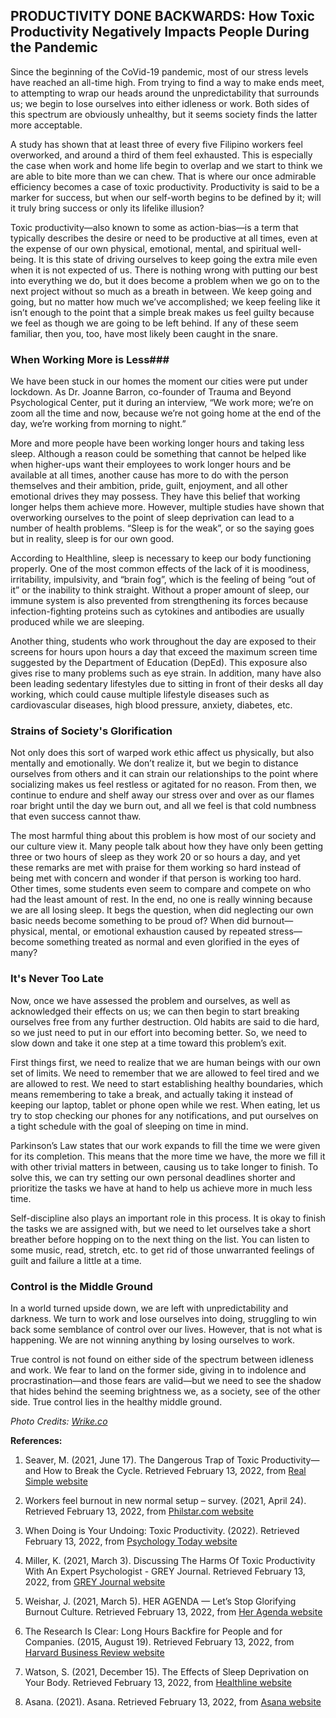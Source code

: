## PRODUCTIVITY DONE BACKWARDS: How Toxic Productivity Negatively Impacts People During the Pandemic

Since the beginning of the CoVid-19 pandemic, most of our stress levels have reached an all-time high. From trying to find a way to make ends meet, to attempting to wrap our heads around the unpredictability that surrounds us; we begin to lose ourselves into either idleness or work. Both sides of this spectrum are obviously unhealthy, but it seems society finds the latter more acceptable.

A study has shown that at least three of every five Filipino workers feel overworked, and around a third of them feel exhausted. This is especially the case when work and home life begin to overlap and we start to think we are able to bite more than we can chew. That is where our once admirable efficiency becomes a case of toxic productivity. Productivity is said to be a marker for success, but when our self-worth begins to be defined by it; will it truly bring success or only its lifelike illusion?

Toxic productivity—also known to some as action-bias—is a term that typically describes the desire or need to be productive at all times, even at the expense of our own physical, emotional, mental, and spiritual well-being. It is this state of driving ourselves to keep going the extra mile even when it is not expected of us. There is nothing wrong with putting our best into everything we do, but it does become a problem when we go on to the next project without so much as a breath in between. We keep going and going, but no matter how much we’ve accomplished; we keep feeling like it isn’t enough to the point that a simple break makes us feel guilty because we feel as though we are going to be left behind. If any of these seem familiar, then you, too, have most likely been caught in the snare.

### When Working More is Less### 

We have been stuck in our homes the moment our cities were put under lockdown. As Dr. Joanne Barron, co-founder of Trauma and Beyond Psychological Center, put it during an interview, “We work more; we’re on zoom all the time and now, because we’re not going home at the end of the day, we’re working from morning to night.”

More and more people have been working longer hours and taking less sleep. Although a reason could be something that cannot be helped like when higher-ups want their employees to work longer hours and be available at all times, another cause has more to do with the person themselves and their ambition, pride, guilt, enjoyment, and all other emotional drives they may possess. They have this belief that working longer helps them achieve more. However, multiple studies have shown that overworking ourselves to the point of sleep deprivation can lead to a number of health problems.
“Sleep is for the weak”, or so the saying goes but in reality, sleep is for our own good. 

According to Healthline, sleep is necessary to keep our body functioning properly. One of the most common effects of the lack of it is moodiness, irritability, impulsivity, and “brain fog”, which is the feeling of being “out of it” or the inability to think straight. Without a proper amount of sleep, our immune system is also prevented from strengthening its forces because infection-fighting proteins such as cytokines and antibodies are usually produced while we are sleeping.

Another thing, students who work throughout the day are exposed to their screens for hours upon hours a day that exceed the maximum screen time suggested by the Department of Education (DepEd). This exposure also gives rise to many problems such as eye strain. In addition, many have also been leading sedentary lifestyles due to sitting in front of their desks all day working, which could cause multiple lifestyle diseases such as cardiovascular diseases, high blood pressure, anxiety, diabetes, etc.

### Strains of Society's Glorification ### 

Not only does this sort of warped work ethic affect us physically, but also mentally and emotionally. We don’t realize it, but we begin to distance ourselves from others and it can strain our relationships to the point where socializing makes us feel restless or agitated for no reason. From then, we continue to endure and shelf away our stress over and over as our flames roar bright until the day we burn out, and all we feel is that cold numbness that even success cannot thaw.

The most harmful thing about this problem is how most of our society and our culture view it. Many people talk about how they have only been getting three or two hours of sleep as they work 20 or so hours a day, and yet these remarks are met with praise for them working so hard instead of being met with concern and wonder if that person is working too hard. Other times, some students even seem to compare and compete on who had the least amount of rest. In the end, no one is really winning because we are all losing sleep. It begs the question, when did neglecting our own basic needs become something to be proud of? When did burnout—physical, mental, or emotional exhaustion caused by repeated stress—become something treated as normal and even glorified in the eyes of many?

### It's Never Too Late ### 

Now, once we have assessed the problem and ourselves, as well as acknowledged their effects on us; we can then begin to start breaking ourselves free from any further destruction. Old habits are said to die hard, so we just need to put in our effort into becoming better. So, we need to slow down and take it one step at a time toward this problem’s exit.

First things first, we need to realize that we are human beings with our own set of limits. We need to remember that we are allowed to feel tired and we are allowed to rest. We need to start establishing healthy boundaries, which means remembering to take a break, and actually taking it instead of keeping our laptop, tablet or phone open while we rest. When eating, let us try to stop checking our phones for any notifications, and put ourselves on a tight schedule with the goal of sleeping on time in mind.

Parkinson’s Law states that our work expands to fill the time we were given for its completion. This means that the more time we have, the more we fill it with other trivial matters in between, causing us to take longer to finish. To solve this, we can try setting our own personal deadlines shorter and prioritize the tasks we have at hand to help us achieve more in much less time.

Self-discipline also plays an important role in this process. It is okay to finish the tasks we are assigned with, but we need to let ourselves take a short breather before hopping on to the next thing on the list. You can listen to some music, read, stretch, etc. to get rid of those unwarranted feelings of guilt and failure a little at a time.

### Control is the Middle Ground ### 

In a world turned upside down, we are left with unpredictability and darkness. We turn to work and lose ourselves into doing, struggling to win back some semblance of control over our lives. However, that is not what is happening. We are not winning anything by losing ourselves to work.

True control is not found on either side of the spectrum between idleness and work. We fear to land on the former side, giving in to indolence and procrastination—and those fears are valid—but we need to see the shadow that hides behind the seeming brightness we, as a society, see of the other side. True control lies in the healthy middle ground.

*Photo Credits: [Wrike.co](https://www.wrike.com/blog/ways-to-combat-toxic-productivity/)*


**References:**

1. Seaver, M. (2021, June 17). The Dangerous Trap of Toxic Productivity—and How to Break the Cycle. Retrieved February 13, 2022, from [Real Simple website]( https://www.realsimple.com/health/mind-mood/stress/toxic-productivity)

2. Workers feel burnout in new normal setup – survey. (2021, April 24). Retrieved February 13, 2022, from [Philstar.com website](https://www.philstar.com/business/2021/04/25/2093542/workers-feel-burnout-new-normal-setup-survey#:~:text=According%20to%20the%20study%2C%20at,third%20of%20them%20feel%20exhausted.&text=The%20Microsoft%20report%20argued%20they,struggle%20to%20cope%20with%20work.)

3. When Doing is Your Undoing: Toxic Productivity. (2022). Retrieved February 13, 2022, from [Psychology Today website](https://www.psychologytoday.com/us/blog/leading-success/202201/when-doing-is-your-undoing-toxic-productivity)

4. Miller, K. (2021, March 3). Discussing The Harms Of Toxic Productivity With An Expert Psychologist - GREY Journal. Retrieved February 13, 2022, from [GREY Journal website](https://greyjournal.net/hustle/grow/discussing-the-harms-of-toxic-productivity-with-an-expert-psychologist/)

5. Weishar, J. (2021, March 5). HER AGENDA — Let’s Stop Glorifying Burnout Culture. Retrieved February 13, 2022, from [Her Agenda website](https://heragenda.com/p/lets-stop-glorifying-burnout-culture/)

6. The Research Is Clear: Long Hours Backfire for People and for Companies. (2015, August 19). Retrieved February 13, 2022, from [Harvard Business Review website](https://hbr.org/2015/08/the-research-is-clear-long-hours-backfire-for-people-and-for-companies#:~:text=Numerous%20studies%20by%20Marianna%20Virtanen,diabetes%2C%20impaired%20memory%2C%20and%20heart)

7. Watson, S. (2021, December 15). The Effects of Sleep Deprivation on Your Body. Retrieved February 13, 2022, from [Healthline website](https://www.healthline.com/health/sleep-deprivation/effects-on-body#Central-nervous-system)

8. Asana. (2021). Asana. Retrieved February 13, 2022, from [Asana website](https://asana.com/resources/parkinsons-law)